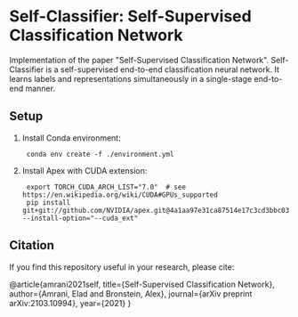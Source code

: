 # Self-Classifier: Self-Supervised Classification Network

Implementation of the paper "Self-Supervised Classification Network". Self-Classifier is a self-supervised end-to-end classification neural network. It learns labels and representations simultaneously in a single-stage end-to-end manner.

## Setup

1. Install Conda environment:

        conda env create -f ./environment.yml

2. Install Apex with CUDA extension:
 
        export TORCH_CUDA_ARCH_LIST="7.0"  # see https://en.wikipedia.org/wiki/CUDA#GPUs_supported
        pip install git+git://github.com/NVIDIA/apex.git@4a1aa97e31ca87514e17c3cd3bbc03f4204579d0 --install-option="--cuda_ext"         


## Citation

If you find this repository useful in your research, please cite:

@article{amrani2021self,
  title={Self-Supervised Classification Network},
  author={Amrani, Elad and Bronstein, Alex},
  journal={arXiv preprint arXiv:2103.10994},
  year={2021}
}

